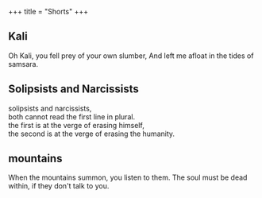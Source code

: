 +++
title = "Shorts"
+++



## Kali
Oh Kali, you fell prey of your own slumber,
And left me afloat in the tides of samsara.

## Solipsists and Narcissists
solipsists and narcissists,  
both cannot read the first line in plural.  
the first is at the verge of erasing himself,  
the second is at the verge of erasing the humanity.

## mountains
When the mountains summon, you listen to them.
The soul must be dead within, if they don't talk to you.